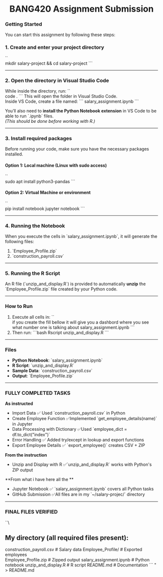 <h1 align="center">BANG420 Assignment Submission</h1>

### Getting Started

You can start this assignment by following these steps:

### 1. Create and enter your project directory
\`\`\
mkdir salary-project && cd salary-project
\`\`\`

---

### 2. Open the directory in Visual Studio Code
While inside the directory, run:
\`\`\
code .
\`\`\`
This will open the folder in Visual Studio Code.  
Inside VS Code, create a file named:
\`\`\`
salary_assignment.ipynb
\`\`\`

You’ll also need to **install the Python Notebook extension** in VS Code to be able to run \`.ipynb\` files.  
*(This should be done before working with R.)*

---

### 3. Install required packages

Before running your code, make sure you have the necessary packages installed.

#### Option 1: Local machine (Linux with sudo access)
\`\`\
sudo apt install python3-pandas
\`\`\`

#### Option 2: Virtual Machine or environment
\`\`\
pip install notebook
jupyter notebook
\`\`\`

---

### 4. Running the Notebook
When you execute the cells in \`salary_assignment.ipynb\`, it will generate the following files:

1. \`Employee_Profile.zip\`
2. \`construction_payroll.csv\`

---

### 5. Running the R Script
An R file (\`unzip_and_display.R\`) is provided to automatically **unzip** the \`Employee_Profile.zip\` file created by your Python code.

---

### How to Run

1. Execute all cells in:
\`\`\
if you create the fill bellow it will give you a dashbord where you see what number one is talking about 
salary_assignment.ipynb
\`\`\`
3. Then run:
\`\`\`bash
Rscript unzip_and_display.R
\`\`\`

---

###   Files

- **Python Notebook**: \`salary_assignment.ipynb\`
- **R Script**: \`unzip_and_display.R\`
- **Sample Data**: \`construction_payroll.csv\`
- **Output**: \`Employee_Profile.zip\`

---

###   FULLY COMPLETED TASKS

**As instructed**
- Import Data ✅ Used \`construction_payroll.csv\` in Python  
- Create Employee Function ✅Implemented \`get_employee_details(name)\` in Jupyter  
- Data Processing with Dictionary ✅Used \`employee_dict = df.to_dict("index")\`  
- Error Handling ✅ Added try/except in lookup and export functions  
- Export Employee Details ✅ \`export_employee()\` creates CSV + ZIP  

**From the instruction**
- Unzip and Display with R ✅\`unzip_and_display.R\` works with Python's ZIP output  

**From what i have here all the **
- Jupyter Notebook ✅ \`salary_assignment.ipynb\` covers all Python tasks  
- GitHub Submission ✅All files are in my \`~/salary-projec/\` directory  

---

###   FINAL FILES VERIFIED

\`\`\
## My directory (all required files present):
construction_payroll.csv      # Salary data
Employee_Profile/             # Exported employees  
Employee_Profile.zip          # Zipped output
salary_assignment.ipynb       # Python notebook
unzip_and_display.R           # R script
README.md                     # Documentation
\`\`\`
" > README.md

